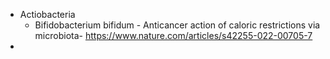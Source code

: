 
- Actiobacteria 
	- Bifidobacterium bifidum - Anticancer action of caloric restrictions via microbiota-  https://www.nature.com/articles/s42255-022-00705-7
- 

